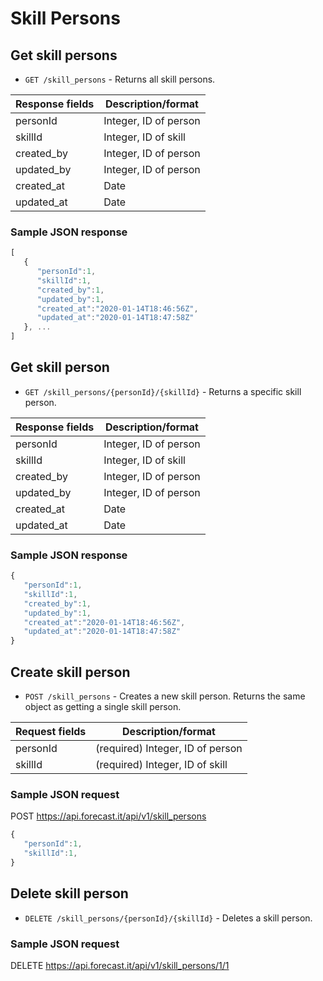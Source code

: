 # Skill Persons

## Get skill persons

* `GET /skill_persons` - Returns all skill persons.

|Response fields | Description/format|
|------------ | -------------|
|personId | Integer, ID of person|
|skillId | Integer, ID of skill|
|created_by | Integer, ID of person|
|updated_by | Integer, ID of person|
|created_at | Date|
|updated_at | Date|

### Sample JSON response
```javascript
[
   {
      "personId":1,
      "skillId":1,
      "created_by":1,
      "updated_by":1,
      "created_at":"2020-01-14T18:46:56Z",
      "updated_at":"2020-01-14T18:47:58Z"
   }, ...
]
```

## Get skill person

* `GET /skill_persons/{personId}/{skillId}` - Returns a specific skill person.

|Response fields | Description/format|
|------------ | -------------|
|personId | Integer, ID of person|
|skillId | Integer, ID of skill|
|created_by | Integer, ID of person|
|updated_by | Integer, ID of person|
|created_at | Date|
|updated_at | Date|

### Sample JSON response
```javascript
{
   "personId":1,
   "skillId":1,
   "created_by":1,
   "updated_by":1,
   "created_at":"2020-01-14T18:46:56Z",
   "updated_at":"2020-01-14T18:47:58Z"
}
```

## Create skill person

* `POST /skill_persons` - Creates a new skill person. Returns the same object as getting a single skill person.

|Request fields | Description/format|
|------------ | -------------|
|personId | (required) Integer, ID of person|
|skillId | (required) Integer, ID of skill|

### Sample JSON request
POST https://api.forecast.it/api/v1/skill_persons

```javascript
{
   "personId":1,
   "skillId":1,
}
```

## Delete skill person

* `DELETE /skill_persons/{personId}/{skillId}` - Deletes a skill person.

### Sample JSON request
DELETE https://api.forecast.it/api/v1/skill_persons/1/1
